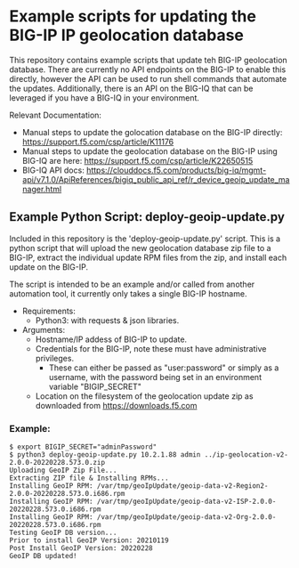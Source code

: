 # Example scripts for updating the BIG-IP IP geolocation database

This repository contains example scripts that update teh BIG-IP geolocation database.  There are currently no API endpoints on the BIG-IP to enable this directly, however the API can be used to run shell commands that automate the updates.  Additionally, there is an API on the BIG-IQ that can be leveraged if you have a BIG-IQ in your environment.

Relevant Documentation:
* Manual steps to update the golocation database on the BIG-IP directly: https://support.f5.com/csp/article/K11176
* Manual steps to update the geolocation database on the BIG-IP using BIG-IQ are here: https://support.f5.com/csp/article/K22650515
* BIG-IQ API docs: https://clouddocs.f5.com/products/big-iq/mgmt-api/v7.1.0/ApiReferences/bigiq_public_api_ref/r_device_geoip_update_manager.html


## Example Python Script: deploy-geoip-update.py

Included in this repository is the 'deploy-geoip-update.py' script.  This is a python script that will upload the new geolocation database zip file to a BIG-IP, extract the individual update RPM files from the zip, and install each update on the BIG-IP.

The script is intended to be an example and/or called from another automation tool, it currently only takes a single BIG-IP hostname.

* Requirements:
    * Python3: with requests & json libraries.
* Arguments:
    * Hostname/IP addess of BIG-IP to update.
    * Credentials for the BIG-IP, note these must have administrative privileges.
        * These can either be passed as "user:password" or simply as a username, with the password being set in an environment variable "BIGIP_SECRET"
    * Location on the filesystem of the geolocation update zip as downloaded from https://downloads.f5.com


### Example:
```
$ export BIGIP_SECRET="adminPassword"
$ python3 deploy-geoip-update.py 10.2.1.88 admin ../ip-geolocation-v2-2.0.0-20220228.573.0.zip
Uploading GeoIP Zip File...
Extracting ZIP file & Installing RPMs...
Installing GeoIP RPM: /var/tmp/geoIpUpdate/geoip-data-v2-Region2-2.0.0-20220228.573.0.i686.rpm
Installing GeoIP RPM: /var/tmp/geoIpUpdate/geoip-data-v2-ISP-2.0.0-20220228.573.0.i686.rpm
Installing GeoIP RPM: /var/tmp/geoIpUpdate/geoip-data-v2-Org-2.0.0-20220228.573.0.i686.rpm
Testing GeoIP DB version...
Prior to install GeoIP Version: 20210119
Post Install GeoIP Version: 20220228
GeoIP DB updated!
```